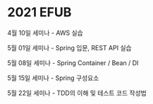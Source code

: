 2021 EFUB
=====

4월 10일 세미나 - AWS 실습

5월 01일 세미나 - Spring 입문, REST API 실습

5월 08일 세미나 - Spring Container / Bean / DI

5월 15일 세미나 - Spring 구성요소

5월 22일 세미나 - TDD의 이해 및 테스트 코드 작성법